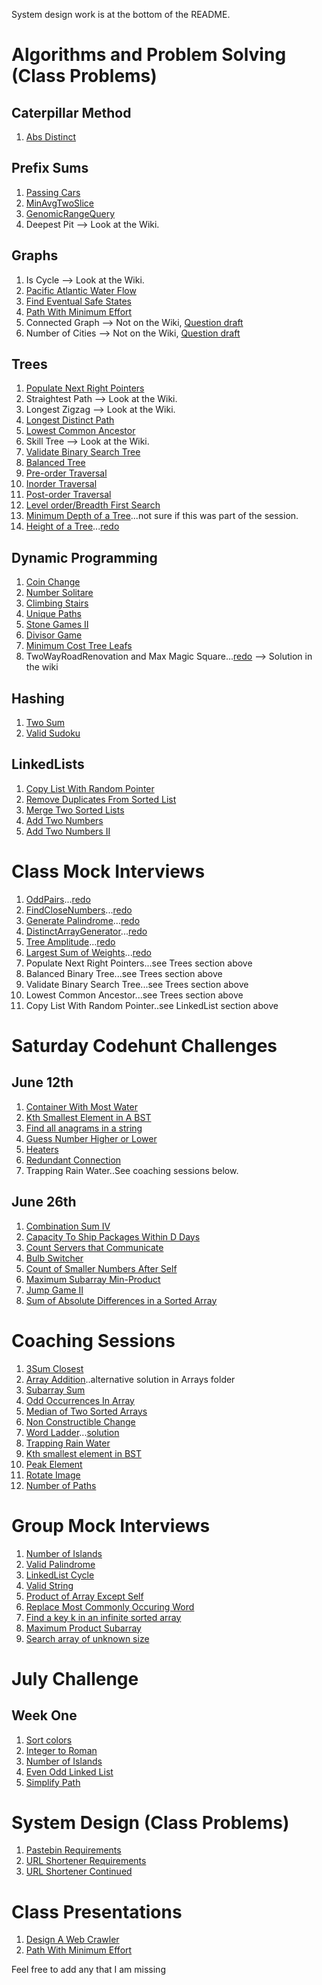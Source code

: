 
<!-- This is to track all questions covered/discussed -->

System design work is at the bottom of the README. <br>


# Algorithms and Problem Solving (Class Problems)
## Caterpillar Method
 1. [Abs Distinct](https://app.codility.com/programmers/lessons/15-caterpillar_method/abs_distinct/)

## Prefix Sums
 1. [Passing Cars](https://app.codility.com/programmers/lessons/5-prefix_sums/passing_cars/)
 2. [MinAvgTwoSlice](https://app.codility.com/programmers/lessons/5-prefix_sums/min_avg_two_slice/)
 3. [GenomicRangeQuery](https://app.codility.com/programmers/lessons/5-prefix_sums/genomic_range_query/)
 4. Deepest Pit --> Look at the Wiki.

## Graphs
 1. Is Cycle --> Look at the Wiki.
 2. [Pacific Atlantic Water Flow](https://leetcode.com/problems/pacific-atlantic-water-flow/)
 3. [Find Eventual Safe States](https://leetcode.com/problems/find-eventual-safe-states/)
 4. [Path With Minimum Effort](https://leetcode.com/problems/path-with-minimum-effort/)
 5. Connected Graph --> Not on the Wiki, [Question draft](https://drive.google.com/file/d/1OScbDLwbLCsSo3SLGE4DIWNC5WZWkd3A/view?usp=sharing)
 6. Number of Cities --> Not on the Wiki, [Question draft](https://drive.google.com/file/d/1hUeWFMA11Q4b9d2Jc_jrGuzFP4KdzZgE/view?usp=sharing)

 ## Trees
  1. [Populate Next Right Pointers](https://leetcode.com/problems/populating-next-right-pointers-in-each-node-ii/)
  2. Straightest Path --> Look at the Wiki.
  3. Longest Zigzag --> Look at the Wiki.
  4. [Longest Distinct Path](https://drive.google.com/file/d/1QrhY1GxFl1Sd-f-U4SeIh6tfFeKDcZLf/view?usp=sharing)
  5. [Lowest Common Ancestor](https://leetcode.com/problems/lowest-common-ancestor-of-a-binary-tree/)
  6. Skill Tree --> Look at the Wiki.
  7. [Validate Binary Search Tree](https://leetcode.com/problems/validate-binary-search-tree/)
  8. [Balanced Tree](https://leetcode.com/problems/balanced-binary-tree/)
  9. [Pre-order Traversal](https://leetcode.com/problems/binary-tree-preorder-traversal)
  10. [Inorder Traversal](https://leetcode.com/problems/binary-tree-inorder-traversal/)
  11. [Post-order Traversal](https://leetcode.com/problems/binary-tree-postorder-traversal)
  13. [Level order/Breadth First Search](https://leetcode.com/problems/binary-tree-level-order-traversal/)
  12. [Minimum Depth of a Tree](https://leetcode.com/problems/minimum-depth-of-binary-tree/)...not sure if this was part of the session.
  13. [Height of a Tree](https://drive.google.com/drive/folders/1NvJv-eitPF4EihJVZkXwlAmPTu7PYAlL?usp=sharing)...[redo](https://app.codility.com/public-link/Microsoft-Kenya-SSWE-In-Class---Trees-1/)

## Dynamic Programming
 1. [Coin Change](https://leetcode.com/problems/coin-change/)
 2. [Number Solitare](https://app.codility.com/programmers/lessons/17-dynamic_programming/number_solitaire/)
 3. [Climbing Stairs](https://leetcode.com/problems/climbing-stairs/solution/)
 4. [Unique Paths](https://leetcode.com/problems/unique-paths/)
 5. [Stone Games II](https://leetcode.com/problems/stone-game-ii/)
 6. [Divisor Game](https://leetcode.com/problems/divisor-game/)
 7. [Minimum Cost Tree Leafs](https://leetcode.com/problems/minimum-cost-tree-from-leaf-values/)
 8. TwoWayRoadRenovation and Max Magic Square...[redo](https://app.codility.com/public-link/Microsoft-Kenya-SSWE---Dynamic-Programming/) --> Solution in the wiki
## Hashing
 1. [Two Sum](https://leetcode.com/problems/two-sum/submissions/)
 2. [Valid Sudoku](https://leetcode.com/problems/valid-sudoku/)

## LinkedLists
 1. [Copy List With Random Pointer](https://leetcode.com/problems/copy-list-with-random-pointer/)
 2. [Remove Duplicates From Sorted List](https://leetcode.com/problems/remove-duplicates-from-sorted-list/)
 3. [Merge Two Sorted Lists](https://leetcode.com/problems/merge-two-sorted-lists/)
 4. [Add Two Numbers](https://leetcode.com/problems/add-two-numbers/)
 5. [Add Two Numbers II](https://leetcode.com/problems/add-two-numbers-ii/)

# Class Mock Interviews
 1. [OddPairs](https://drive.google.com/file/d/1AXu7GaPQAOKDzDM__huCMkRXmjnu_K28/view?usp=sharing)...[redo](https://app.codility.com/public-link/Microsoft-Kenya-Team-Olympiad-Pt2/)
 2. [FindCloseNumbers](https://drive.google.com/file/d/1FET95qsACWiUrH3kPT978Kvxm8QcMXd0/view?usp=sharing)...[redo](https://app.codility.com/public-link/Microsoft-Kenya-Team-Olympiad-Pt2/)
 3. [Generate Palindrome](https://drive.google.com/file/d/1nXAlKSsyvHqtfhjkE7K070EESwQoLeAw/view?usp=sharing)...[redo](https://app.codility.com/public-link/Microsoft-Kenya-SSWE-In-Class---Mock-Interviews/)
 4. [DistinctArrayGenerator](https://drive.google.com/file/d/1mZmq6nKcbe-bGGlgPSyLg7AU2YpJAkRH/view?usp=sharing)...[redo](https://app.codility.com/public-link/Microsoft-Kenya-SSWE-In-Class---Mock-Interviews/)
 5. [Tree Amplitude](https://drive.google.com/file/d/1p0n_oWhZfuAAoK4rRz1RnGRZJ6cPVWkC/view?usp=sharing)...[redo](https://app.codility.com/public-link/Microsoft-Kenya-SSWE-In-Class---Mock-Interviews-1/)
 6. [Largest Sum of Weights](https://drive.google.com/file/d/1cG7x72Qk8R4nFnOfIH9G5HTtpQc7vLC6/view?usp=sharing)...[redo](https://app.codility.com/public-link/Microsoft-Kenya-SSWE-In-Class---Mock-Interviews-22/)
 7. Populate Next Right Pointers...see Trees section above
 8. Balanced Binary Tree...see Trees section above
 9. Validate Binary Search Tree...see Trees section above
 10. Lowest Common Ancestor...see Trees section above
 11. Copy List With Random Pointer..see LinkedList section above

 # Saturday Codehunt Challenges
 ## June 12th
 1. [Container With Most Water](https://leetcode.com/problems/container-with-most-water/)
 2. [Kth Smallest Element in A BST](https://leetcode.com/problems/kth-smallest-element-in-a-bst/)
 3. [Find all anagrams in a string](https://leetcode.com/problems/find-all-anagrams-in-a-string/)
 4. [Guess Number Higher or Lower](https://leetcode.com/problems/guess-number-higher-or-lower-ii/)
 5. [Heaters](https://leetcode.com/problems/heaters/)
 6. [Redundant Connection](https://leetcode.com/problems/redundant-connection-ii/)
 7. Trapping Rain Water..See coaching sessions below.
  ## June 26th
 1. [Combination Sum IV](https://leetcode.com/problems/combination-sum-iv/)
 2. [Capacity To Ship Packages Within D Days](https://leetcode.com/problems/capacity-to-ship-packages-within-d-days/)
 3. [Count Servers that Communicate](https://leetcode.com/problems/count-servers-that-communicate/)
 4. [Bulb Switcher](https://leetcode.com/problems/bulb-switcher/)
 5. [Count of Smaller Numbers After Self](https://leetcode.com/problems/count-of-smaller-numbers-after-self/)
 6. [Maximum Subarray Min-Product](https://leetcode.com/problems/maximum-subarray-min-product/)
 7. [Jump Game II](https://leetcode.com/problems/jump-game-ii/)
 8. [Sum of Absolute Differences in a Sorted Array](https://leetcode.com/problems/sum-of-absolute-differences-in-a-sorted-array/)

# Coaching Sessions
 1. [3Sum Closest](https://leetcode.com/problems/3sum-closest/)
 2. [Array Addition](https://github.com/ratracegrad/coderbyte-Beginner/blob/master/Array%20Addition%20I)..alternative solution in Arrays folder
 3. [Subarray Sum](https://leetcode.com/problems/subarray-sum-equals-k/)
 4. [Odd Occurrences In Array](https://app.codility.com/programmers/lessons/2-arrays/odd_occurrences_in_array/)
 5. [Median of Two Sorted Arrays](https://leetcode.com/problems/median-of-two-sorted-arrays/)
 6. [Non Constructible Change](https://drive.google.com/file/d/1wg82kbgEv4GVBCIMGCUh56PkF-oJdKw-/view?usp=sharing)
 7. [Word Ladder](https://leetcode.com/problems/word-ladder/)...[solution](https://replit.com/@wanjikumugo/WordLadderLeetCode#main.py)
 8. [Trapping Rain Water](https://leetcode.com/problems/trapping-rain-water/)
9. [Kth smallest element in BST](https://leetcode.com/problems/kth-smallest-element-in-a-bst/)
10. [Peak Element](https://leetcode.com/problems/find-peak-element/)
11. [Rotate Image](https://leetcode.com/problems/rotate-image/)
12. [Number of Paths](https://drive.google.com/drive/folders/1E6fMCrJpPVFFA7aF3C-SvdA6ynhumMeX?usp=sharing)

# Group Mock Interviews
1. [Number of Islands](https://leetcode.com/problems/number-of-islands/)
2. [Valid Palindrome](https://leetcode.com/problems/valid-palindrome/)
3. [LinkedList Cycle](https://leetcode.com/problems/linked-list-cycle/)
4. [Valid String](https://replit.com/@RuthWaiganjo/Alg#main.py)
5. [Product of Array Except Self](https://leetcode.com/problems/product-of-array-except-self/description/)
6. [Replace Most Commonly Occuring Word](https://gist.github.com/savioabuga/53f4fe1ba68e244db8f0dec316e78558)
7. [Find a key k in an infinite sorted array](https://leetcode.com/problems/search-in-a-sorted-array-of-unknown-size/)
8. [Maximum Product Subarray](https://leetcode.com/problems/maximum-product-subarray/)
9. [Search array of unknown size](https://leetcode.com/problems/search-in-a-sorted-array-of-unknown-size/)

# July Challenge
## Week One
1. [Sort colors](https://leetcode.com/problems/sort-colors/)
2. [Integer to Roman](https://leetcode.com/problems/integer-to-roman/)
3. [Number of Islands](https://leetcode.com/problems/number-of-islands/)
4. [Even Odd Linked List](https://leetcode.com/problems/odd-even-linked-list/)
5. [Simplify Path](https://leetcode.com/problems/simplify-path/)

# System Design (Class Problems)
1. [Pastebin Requirements](https://docs.google.com/document/d/1oJ_u3xb1t_zItC5kDbpwvhjQykuffROWko5-jzYm5uc/edit?usp=sharing)
2. [URL Shortener Requirements](https://docs.google.com/document/d/17jsZ0YhAq-Z3nq5POYVwAockaYmeTrmdycPWMnEhFfk/edit?usp=sharing)
3. [URL Shortener Continued](https://docs.google.com/presentation/d/1X3HL-RCTgoT6xTpHzcX-qMosbevKECy3Qr4WqTOZl8Y/edit?usp=sharing)

# Class Presentations
1. [Design A Web Crawler](https://docs.google.com/presentation/d/1jY7PSRZOEW2fqG30G8uO349KmvTVGzPb1j31PdfeXwQ/edit?usp=sharing)
2. [Path With Minimum Effort](https://docs.google.com/presentation/d/1gbQFXi_JkXbG6v8x8a9o9h2h2ATgnr7bs75Xj5OHzh0/edit?usp=sharing)

Feel free to add any that I am missing
